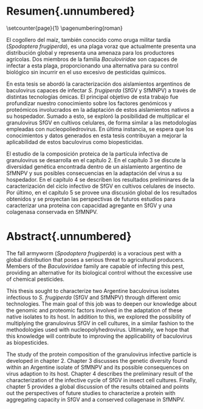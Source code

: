 # Resumen{.unnumbered}

\setcounter{page}{1} \pagenumbering{roman}

El cogollero del maíz, también conocido como oruga militar tardía (*Spodoptera frugiperda*), es una plaga voraz que actualmente presenta una distribución global y representa una amenaza para los productores agrícolas. Dos miembros de la familia *Baculoviridae* son capaces de infectar a esta plaga, proporcionando una alternativa para su control biológico sin incurrir en el uso excesivo de pesticidas químicos.

En esta tesis se abordó la caracterización dos aislamientos argentinos de baculovirus capaces de infectar *S. frugiperda* (SfGV y SfMNPV) a través de distintas tecnologías ómicas. El principal objetivo de esta trabajo fue profundizar nuestro conocimiento sobre los factores genómicos y proteómicos involucrados en la adaptación de estos aislamientos nativos a su hospedador. Sumado a esto, se exploró la posibilidad de multiplicar el granulovirus SfGV en cultivos celulares, de forma similar a las metodologías empleadas con nucleopoliedrovirus. En última instancia, se espera que los conocimientos y datos generados en esta tesis contribuyan a mejorar la aplicabilidad de estos baculovirus como biopesticidas.

El estudio de la composición proteica de la partícula infectiva de granulovirus se desarrolla en el capítulo 2. En el capítulo 3 se discute la diversidad genética encontrada dentro de un aislamiento argentino de SfMNPV y sus posibles consecuencias en la adaptación del virus a su hospedador. En el capítulo 4 se describen los resultados preliminares de la caracterización del ciclo infectivo de SfGV en cultivos celulares de insecto. Por último, en el capítulo 5 se provee una discusión global de los resultados obtenidos y se proyectan las perspectivas de futuros estudios para caracterizar una proteína con capacidad agregante en SfGV y una colagenasa conservada en SfMNPV.

# Abstract{.unnumbered}

The fall armyworm (*Spodoptera frugiperda*) is a voracious pest with a global distribution that poses a serious threat to agricultural producers. Members of the *Baculoviridae* family are capable of infecting this pest, providing an alternative for its biological control without the excessive use of chemical pesticides.

This thesis sought to characterize two Argentine baculovirus isolates infectious to *S. frugiperda* (SfGV and SfMNPV) through different omic technologies. The main goal of this job was to deepen our knowledge about the genomic and proteomic factors involved in the adaptation of these native isolates to its host. In addition to this, we explored the possibility of multiplying the granulovirus SfGV in cell cultures, in a similar fashion to the methodologies used with nucleopolyhedrovirus. Ultimately, we hope that this knowledge will contribute to improving the applicability of baculovirus as biopesticides.

The study of the protein composition of the granulovirus infective particle is developed in chapter 2. Chapter 3 discusses the genetic diversity found within an Argentine isolate of SfMNPV and its possible consequences on virus adaption to its host. Chapter 4 describes the preliminary result of the characterization of the infective cycle of SfGV in insect cell cultures. Finally, chapter 5 provides a global discussion of the results obtained and points out the perspectives of future studies to characterize a protein with aggregating capacity in SfGV and a conserved collagenase in SfMNPV.
